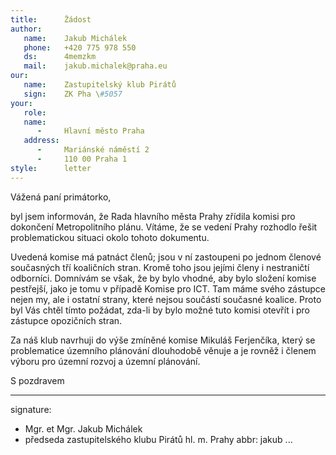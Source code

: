 ```yaml
---
title:      Žádost
author:
   name:    Jakub Michálek
   phone:   +420 775 978 550
   ds:      4memzkm
   mail:    jakub.michalek@praha.eu
our:
   name:    Zastupitelský klub Pirátů
   sign:    ZK Pha \#5057
your:
   role:    
   name:    
      -     Hlavní město Praha
   address:
      -     Mariánské náměstí 2
      -     110 00 Praha 1
style:      letter
---
```


Vážená paní primátorko,

byl jsem informován, že Rada hlavního města Prahy zřídila komisi pro dokončení Metropolitního plánu. Vítáme, že se vedení Prahy rozhodlo řešit problematickou situaci okolo tohoto dokumentu.

Uvedená komise má patnáct členů; jsou v ní zastoupeni po jednom členové současných tří koaličních stran. Kromě toho jsou jejími členy i nestraničtí odborníci. Domnívám se však, že by bylo vhodné, aby bylo složení komise pestřejší, jako je tomu v případě Komise pro ICT. Tam máme svého zástupce nejen my, ale i ostatní strany, které nejsou součástí současné koalice. Proto byl Vás chtěl tímto požádat, zda-li by bylo možné tuto komisi otevřít i pro zástupce opozičních stran. 

Za náš klub navrhuji do výše zmíněné komise Mikuláš Ferjenčíka, který se problematice územního plánování dlouhodobě věnuje a je rovněž i členem výboru pro územní rozvoj a územní plánování.

S pozdravem

---
signature: 
  - Mgr. et Mgr. Jakub Michálek
  - předseda zastupitelského klubu Pirátů hl. m. Prahy
abbr:       jakub
...
